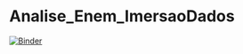 # Analise_Enem_ImersaoDados

[![Binder](https://mybinder.org/badge_logo.svg)](https://mybinder.org/v2/gh/RafaelHPS/Analise_Enem_ImersaoDados/master)
